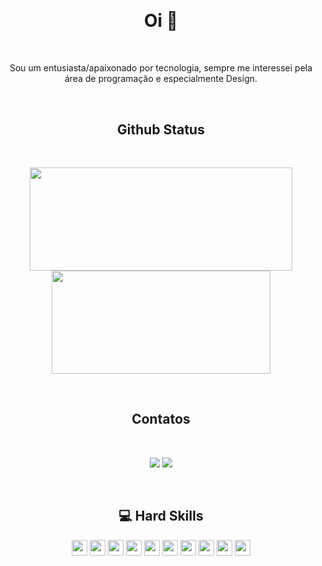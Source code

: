 <h4 align="center">
<img src="animation.gif" alt="">
</h4>

<p style="text-align: center;">

<br>
<h1 align="center"> Oi 👋</h1><br>

<p align="center">Sou um entusiasta/apaixonado por tecnologia, sempre me interessei pela área de programação e especialmente Design.</p><br>


<h2 align="center">Github Status</h2><br>

<p align="center">
<img src="https://github-readme-stats.vercel.app/api?username=augustoestevaomonte&show_icons=true&theme=highcontrast&hide_border=true&layout=compact" width="420" height="165">
<img src="https://github-readme-stats.vercel.app/api/top-langs/?username=augustoestevaomonte&layout=compact&theme=highcontrast&hide_border=true" width="350" height="165">
</p><br>

<h2 align="center">Contatos</h2><br>

<p align="center" >
  <img src="https://img.shields.io/badge/LinkedIn-0077B5?style=for-the-badge&logo=linkedin&logoColor=white&link=https://www.linkedin.com/in/augusto-estev%C3%A3o-monte-448a80136/">
  <img src="https://img.shields.io/badge/Telegram-2CA5E0?style=for-the-badge&logo=telegram&logoColor=white&logo=telegram&logoColor=white&link=https://t.me/AugustoEs)](https://t.me/AugustoEs">
</p><br>


<h2 align="center">💻 Hard Skills</h2>
<p align="center">
<img src="https://img.shields.io/badge/JavaScript-F7DF1E?style=for-the-badge&logo=javascript&logoColor=black" height="25"/>
<img src="https://img.shields.io/badge/jquery-%230769AD.svg?style=for-the-badge&logo=jquery&logoColor=white" height="25"/>
<img src="https://img.shields.io/badge/HTML-239120?style=for-the-badge&logo=html5&logoColor=white" height="25"/>
<img src="https://img.shields.io/badge/CSS-239120?&style=for-the-badge&logo=css3&logoColor=white" height="25"/>
<img src="https://img.shields.io/badge/Sass-CC6699?style=for-the-badge&logo=sass&logoColor=white" height="25"/>
<img src="https://img.shields.io/badge/Bootstrap-563D7C?style=for-the-badge&logo=bootstrap&logoColor=white" height="25"/>
<img src="https://img.shields.io/badge/-Git-FF4500?&logo=git&logoColor=white&style=flat&style=plastic" height="25"/>
<img src="https://img.shields.io/badge/PHP-777BB4?style=for-the-badge&logo=php&logoColor=white" height="25"/>
<img src="https://img.shields.io/badge/WordPress-%23117AC9.svg?style=for-the-badge&logo=WordPress&logoColor=white" height="25"/>
<img src="https://img.shields.io/badge/C-00599C?style=for-the-badge&logo=c&logoColor=white" height="25"/>
</p>
